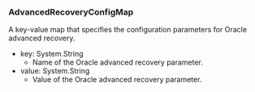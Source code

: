 ### AdvancedRecoveryConfigMap
A key-value map that specifies the configuration parameters for Oracle advanced recovery.

- key: System.String
  - Name of the Oracle advanced recovery parameter.
- value: System.String
  - Value of the Oracle advanced recovery parameter.
